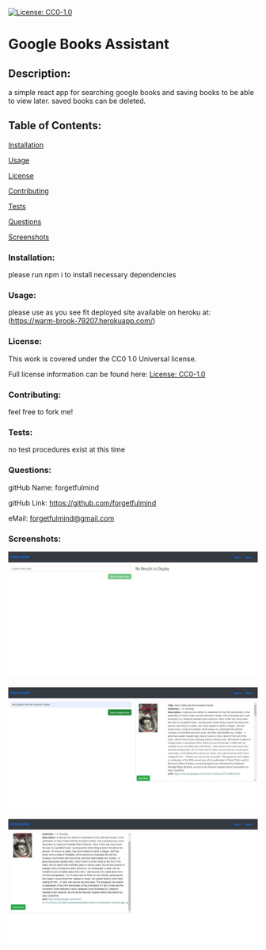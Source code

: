 
  [![License: CC0-1.0](https://licensebuttons.net/l/zero/1.0/80x15.png)](http://creativecommons.org/publicdomain/zero/1.0/)
  # Google Books Assistant

  <h2>Description:</h2> a simple react app for searching google books and saving books to be able to view later. saved books can be deleted. 

  <h2>Table of Contents:</h2> 

  [Installation](#install)

  [Usage](#usage)

  [License](#license)

  [Contributing](#contributing)

  [Tests](#tests)

  [Questions](#questions)

  [Screenshots](#screenshots)



  <h3><a name="install">Installation:</a></h3>

  please run npm i to install necessary dependencies

  <h3><a name="usage">Usage:</a></h3>

  please use as you see fit deployed site available on heroku at: (https://warm-brook-79207.herokuapp.com/)

  <h3><a name="liscense">License:</a></h3>

  This work is covered under the CC0 1.0 Universal license.

  Full license information can be found here: [License: CC0-1.0](http://creativecommons.org/publicdomain/zero/1.0/)

  <h3><a name="contributing">Contributing:</a></h3> 

  feel free to fork me!

  <a name="tests"><h3>Tests:</h3></a> 

  no test procedures exist at this time

  <a name="questions"><h3>Questions:</h3></a>  

  gitHub Name: forgetfulmind

  gitHub Link: <a href="https://github.com/forgetfulmind">https://github.com/forgetfulmind</a>

  eMail: forgetfulmind@gmail.com

<a name="screenshots"><h3>Screenshots:</h3></a>  

![./gbooks1.jpg](./gbooks1.jpg)

![./gbooks2.jpg](./gbooks2.jpg)

![./gbooks3.jpg](./gbooks3.jpg)
